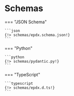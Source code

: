 # Schemas

=== "JSON Schema"

    ```json
    {!> schemas/epdx.schema.json!}
    ```

=== "Python"

    ```python
    {!> schemas/pydantic.py!}
    ```

=== "TypeScript"

    ```typescript
    {!> schemas/epdx.d.ts!}
    ```